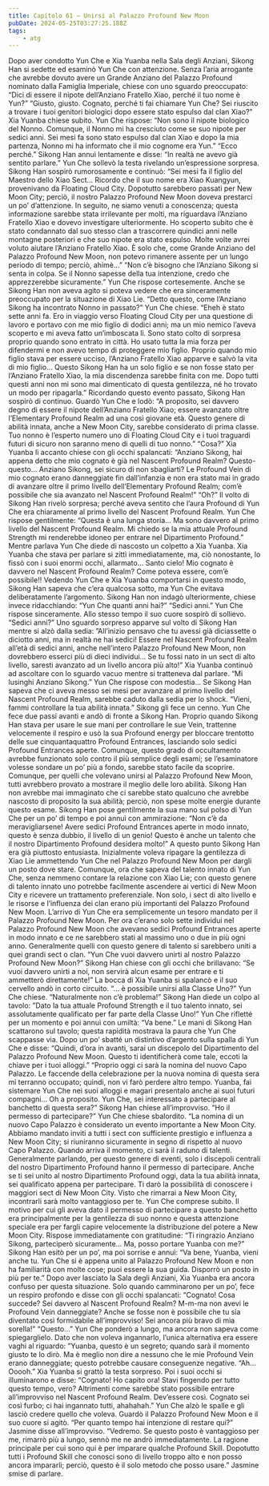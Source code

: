 ```yaml
---
title: Capitolo 61 – Unirsi al Palazzo Profound New Moon
pubDate: 2024-05-25T03:27:25.188Z
tags:
    - atg
---
```



Dopo aver condotto Yun Che e Xia Yuanba nella Sala degli Anziani, Sikong Han si sedette ed esaminò Yun Che con attenzione. Senza l’aria arrogante che avrebbe dovuto avere un Grande Anziano del Palazzo Profound nominato dalla Famiglia Imperiale, chiese con uno sguardo preoccupato: “Dici di essere il nipote dell’Anziano Fratello Xiao, perché il tuo nome è Yun?”
“Giusto, giusto. Cognato, perché ti fai chiamare Yun Che? Sei riuscito a trovare i tuoi genitori biologici dopo essere stato espulso dal clan Xiao?” Xia Yuanba chiese subito.
Yun Che rispose: “Non sono il nipote biologico del Nonno. Comunque, il Nonno mi ha cresciuto come se suo nipote per sedici anni. Sei mesi fa sono stato espulso dal clan Xiao e dopo la mia partenza, Nonno mi ha informato che il mio cognome era Yun.”
“Ecco perché.” Sikong Han annuì lentamente e disse: “In realtà ne avevo già sentito parlare.”
Yun Che sollevò la testa rivelando un’espressione sorpresa.
Sikong Han sospirò rumorosamente e continuò: “Sei mesi fa il figlio del Maestro dello Xiao Sect… Ricordo che il suo nome era Xiao Kuangyun, provenivano da Floating Cloud City. Dopotutto sarebbero passati per New Moon City; perciò, il nostro Palazzo Profound New Moon doveva prestarci un po’ d’attenzione. In seguito, ne siamo venuti a conoscenza; questa informazione sarebbe stata irrilevante per molti, ma riguardava l’Anziano Fratello Xiao e dovevo investigare ulteriormente. Ho scoperto subito che è stato condannato dal suo stesso clan a trascorrere quindici anni nelle montagne posteriori e che suo nipote era stato espulso. Molte volte avrei voluto aiutare l’Anziano Fratello Xiao. È solo che, come Grande Anziano del Palazzo Profound New Moon, non potevo rimanere assente per un lungo periodo di tempo; perciò, ahimè…”
“Non c’è bisogno che l’Anziano Sikong si senta in colpa. Se il Nonno sapesse della tua intenzione, credo che apprezzerebbe sicuramente.” Yun Che rispose cortesemente. Anche se Sikong Han non aveva agito si poteva vedere che era sinceramente preoccupato per la situazione di Xiao Lie.
“Detto questo, come l’Anziano Sikong ha incontrato Nonno in passato?” Yun Che chiese.
“Eheh è stato sette anni fa. Ero in viaggio verso Floating Cloud City per una questione di lavoro e portavo con me mio figlio di dodici anni; ma un mio nemico l’aveva scoperto e mi aveva fatto un’imboscata lì. Sono stato colto di sorpresa proprio quando sono entrato in città. Ho usato tutta la mia forza per difendermi e non avevo tempo di proteggere mio figlio. Proprio quando mio figlio stava per essere ucciso, l’Anziano Fratello Xiao apparve e salvò la vita di mio figlio… Questo Sikong Han ha un solo figlio e se non fosse stato per l’Anziano Fratello Xiao, la mia discendenza sarebbe finita con me. Dopo tutti questi anni non mi sono mai dimenticato di questa gentilezza, né ho trovato un modo per ripagarla.”
Ricordando questo evento passato, Sikong Han sospirò di continuo. Guardò Yun Che e lodò: “A proposito, sei davvero degno di essere il nipote dell’Anziano Fratello Xiao; essere avanzato oltre l’Elementary Profound Realm ad una così giovane età. Questo genere di abilità innata, anche a New Moon City, sarebbe considerato di prima classe. Tuo nonno è l’esperto numero uno di Floating Cloud City e i tuoi traguardi futuri di sicuro non saranno meno di quelli di tuo nonno.”
“Cosa?” Xia Yuanba lì accanto chiese con gli occhi spalancati: “Anziano Sikong, hai appena detto che mio cognato è già nel Nascent Profound Realm? Questo-questo… Anziano Sikong, sei sicuro di non sbagliarti? Le Profound Vein di mio cognato erano danneggiate fin dall’infanzia e non era stato mai in grado di avanzare oltre il primo livello dell’Elementary Profound Realm; com’è possibile che sia avanzato nel Nascent Profound Realm!”
“Oh?” Il volto di Sikong Han rivelò sorpresa; perché aveva sentito che l’aura Profound di Yun Che era chiaramente al primo livello del Nascent Profound Realm.
Yun Che rispose gentilmente: “Questa è una lunga storia… Ma sono davvero al primo livello del Nascent Profound Realm. Mi chiedo se la mia attuale Profound Strength mi renderebbe idoneo per entrare nel Dipartimento Profound.”
Mentre parlava Yun Che diede di nascosto un colpetto a Xia Yuanba. Xia Yuanba che stava per parlare si zittì immediatamente, ma, ciò nonostante, lo fissò con i suoi enormi occhi, allarmato… Santo cielo! Mio cognato è davvero nel Nascent Profound Realm? Come poteva essere, com’è possibile!!
Vedendo Yun Che e Xia Yuanba comportarsi in questo modo, Sikong Han sapeva che c’era qualcosa sotto, ma Yun Che evitava deliberatamente l’argomento. Sikong Han non indagò ulteriormente, chiese invece ridacchiando: “Yun Che quanti anni hai?”
“Sedici anni.” Yun Che rispose sinceramente. Allo stesso tempo il suo cuore sospirò di sollievo.
“Sedici anni?” Uno sguardo sorpreso apparve sul volto di Sikong Han mentre si alzò dalla sedia: ”All’inizio pensavo che tu avessi già diciassette o diciotto anni, ma in realtà ne hai sedici! Essere nel Nascent Profound Realm all’età di sedici anni, anche nell’intero Palazzo Profound New Moon, non dovrebbero esserci più di dieci individui… Se tu fossi nato in un sect di alto livello, saresti avanzato ad un livello ancora più alto!”
Xia Yuanba continuò ad ascoltare con lo sguardo vacuo mentre si tratteneva dal parlare.
“Mi lusinghi Anziano Sikong.” Yun Che rispose con modestia… Se Sikong Han sapeva che ci aveva messo sei mesi per avanzare al primo livello del Nascent Profound Realm, sarebbe caduto dalla sedia per lo shock.
“Vieni, fammi controllare la tua abilità innata.” Sikong gli fece un cenno.
Yun Che fece due passi avanti e andò di fronte a Sikong Han. Proprio quando Sikong Han stava per usare le sue mani per controllare le sue Vein, trattenne velocemente il respiro e usò la sua Profound energy per bloccare trentotto delle sue cinquantaquattro Profound Entrances, lasciando solo sedici Profound Entrances aperte. Comunque, questo grado di occultamento avrebbe funzionato solo contro il più semplice degli esami; se l’esaminatore volesse sondare un po’ più a fondo, sarebbe stato facile da scoprire. Comunque, per quelli che volevano unirsi al Palazzo Profound New Moon, tutti avrebbero provato a mostrare il meglio delle loro abilità. Sikong Han non avrebbe mai immaginato che ci sarebbe stato qualcuno che avrebbe nascosto di proposito la sua abilità; perciò, non spese molte energie durante questo esame.
Sikong Han pose gentilmente la sua mano sul polso di Yun Che per un po’ di tempo e poi annuì con ammirazione: “Non c’è da meravigliarsene! Avere sedici Profound Entrances aperte in modo innato, questo è senza dubbio, il livello di un genio! Questo è anche un talento che il nostro Dipartimento Profound desidera molto!”
A questo punto Sikong Han era già piuttosto entusiasta. Inizialmente voleva ripagare la gentilezza di Xiao Lie ammettendo Yun Che nel Palazzo Profound New Moon per dargli un posto dove stare. Comunque, ora che sapeva del talento innato di Yun Che, senza nemmeno contare la relazione con Xiao Lie; con questo genere di talento innato uno potrebbe facilmente ascendere ai vertici di New Moon City e ricevere un trattamento preferenziale. Non solo, i sect di alto livello e le risorse e l’influenza dei clan erano più importanti del Palazzo Profound New Moon. L’arrivo di Yun Che era semplicemente un tesoro mandato per il Palazzo Profound New Moon.
Per ora c’erano solo sette individui nel Palazzo Profound New Moon che avevano sedici Profound Entrances aperte in modo innato e ce ne sarebbero stati al massimo uno o due in più ogni anno. Generalmente quelli con questo genere di talento si sarebbero uniti a quei grandi sect o clan.
“Yun Che vuoi davvero unirti al nostro Palazzo Profound New Moon?” Sikong Han chiese con gli occhi che brillavano: “Se vuoi davvero unirti a noi, non servirà alcun esame per entrare e ti ammetterò direttamente!”
La bocca di Xia Yuanba si spalancò e il suo cervello andò in corto circuito.
“… è possibile unirsi alla Classe Uno?” Yun Che chiese.
“Naturalmente non c’è problema!” Sikong Han diede un colpo al tavolo: ”Dato la tua attuale Profound Strength e il tuo talento innato, sei assolutamente qualificato per far parte della Classe Uno!”
Yun Che rifletté per un momento e poi annuì con umiltà: “Va bene.”
Le mani di Sikong Han scattarono sul tavolo; questa rapidità mostrava la paura che Yun Che scappasse via. Dopo un po’ sbatté un distintivo d’argento sulla spalla di Yun Che e disse: “Quindi, d’ora in avanti, sarai un discepolo del Dipartimento del Palazzo Profound New Moon. Questo ti identificherà come tale, eccoti la chiave per i tuoi alloggi.”
“Proprio oggi ci sarà la nomina del nuovo Capo Palazzo. Le faccende della celebrazione per la nuova nomina di questa sera mi terranno occupato; quindi, non vi farò perdere altro tempo. Yuanba, fai sistemare Yun Che nei suoi alloggi e magari presentalo anche ai suoi futuri compagni… Oh a proposito. Yun Che, sei interessato a partecipare al banchetto di questa sera?” Sikong Han chiese all’improvviso.
“Ho il permesso di partecipare?” Yun Che chiese sbalordito.
“La nomina di un nuovo Capo Palazzo è considerato un evento importante a New Moon City. Abbiamo mandato inviti a tutti i sect con sufficiente prestigio e influenza a New Moon City; si riuniranno sicuramente in segno di rispetto al nuovo Capo Palazzo. Quando arriva il momento, ci sarà il raduno di talenti. Generalmente parlando, per questo genere di eventi, solo i discepoli centrali del nostro Dipartimento Profound hanno il permesso di partecipare. Anche se ti sei unito al nostro Dipartimento Profound oggi, data la tua abilità innata, sei qualificato appena per partecipare. Ti darò la possibilità di conoscere i maggiori sect di New Moon City. Visto che rimarrai a New Moon City, incontrarli sarà molto vantaggioso per te.
Yun Che comprese subito. Il motivo per cui gli aveva dato il permesso di partecipare a questo banchetto era principalmente per la gentilezza di suo nonno e questa attenzione speciale era per fargli capire velocemente la distribuzione del potere a New Moon City. Rispose immediatamente con gratitudine: “Ti ringrazio Anziano Sikong, parteciperò sicuramente… Ma, posso portare Yuanba con me?”
Sikong Han esitò per un po’, ma poi sorrise e annuì: “Va bene, Yuanba, vieni anche tu. Yun Che si è appena unito al Palazzo Profound New Moon e non ha familiarità con molte cose; puoi essere la sua guida. Disporrò un posto in più per te.”
Dopo aver lasciato la Sala degli Anziani, Xia Yuanba era ancora confuso per questa situazione. Solo quando camminarono per un po’, fece un respiro profondo e disse con gli occhi spalancati: “Cognato! Cosa succede? Sei davvero al Nascent Profound Realm? M-m-ma non avevi le Profound Vein danneggiate? Anche se fosse non è possibile che tu sia diventato così formidabile all’improvviso! Sei ancora più bravo di mia sorella!”
“Questo…” Yun Che ponderò a lungo, ma ancora non sapeva come spiegarglielo. Dato che non voleva ingannarlo, l’unica alternativa era essere vaghi al riguardo: ”Yuanba, questo è un segreto; quando sarà il momento giusto te lo dirò. Ma è meglio non dire a nessuno che le mie Profound Vein erano danneggiate; questo potrebbe causare conseguenze negative.
“Ah… Ooooh.” Xia Yuanba si grattò la testa sorpreso. Poi i suoi occhi si illuminarono e disse: “Cognato! Ho capito ora! Stavi fingendo per tutto questo tempo, vero? Altrimenti come sarebbe stato possibile entrare all’improvviso nel Nascent Profound Realm. Dev’essere così. Cognato sei così furbo; ci hai ingannato tutti, ahahahah.”
Yun Che alzò le spalle e gli lasciò credere quello che voleva. Guardò il Palazzo Profound New Moon e il suo cuore si agitò.
“Per quanto tempo hai intenzione di restare qui?” Jasmine disse all’improvviso.
“Vedremo. Se questo posto è vantaggioso per me, rimarrò più a lungo, sennò me ne andrò immediatamente. La ragione principale per cui sono qui è per imparare qualche Profound Skill. Dopotutto tutti i Profound Skill che conosci sono di livello troppo alto e non posso ancora impararli; perciò, questo è il solo metodo che posso usare.”
Jasmine smise di parlare.

